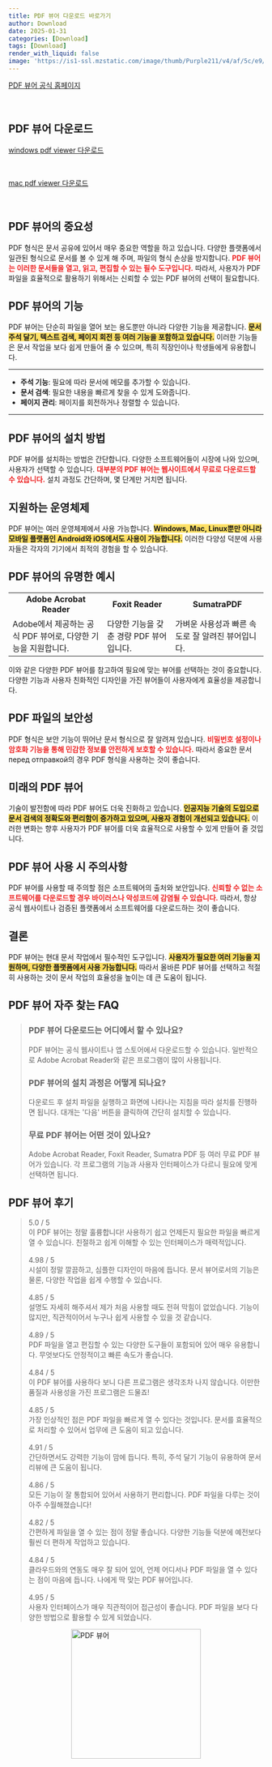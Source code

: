 ```yaml
---
title: PDF 뷰어 다운로드 바로가기
author: Download
date: 2025-01-31
categories: [Download]
tags: [Download]
render_with_liquid: false
image: 'https://is1-ssl.mzstatic.com/image/thumb/Purple211/v4/af/5c/e9/af5ce915-d0e5-7aa9-9143-fd38de9a4a60/ReleaseAppIcon-0-0-1x_U007emarketing-0-7-0-85-220.png/350x350.png'
---
```

<p><a class='click-button' title='PDF 뷰어' href='https://get.adobe.com/reader/otherversions' rel='nofollow'>PDF 뷰어 공식 홈페이지</a></p><br>
<h2 id='PDF 뷰어_다운로드'>PDF 뷰어 다운로드</h2>
<p><a class="click-button windows" title="pdf viewer 다운로드" href="https://get.adobe.com/reader/download?os=Windows+11&name=Reader+2024.005.20320+Korean+Windows%2864Bit%29&lang=kr" rel="nofollow">windows pdf viewer 다운로드</a></p><br>
<p><a class="click-button mac" title="pdf viewer 다운로드" href="https://get.adobe.com/reader/download?os=Mac+OS+12.0.0&name=Reader+2024.005.20320+for+Mac&lang=kr&nativeOs=Mac+OS+10.15.7" rel="nofollow">mac pdf viewer 다운로드</a></p><br>


<h2 id='PDF_뷰어_의_중요성'>PDF 뷰어의 중요성</h2>

<p>PDF 형식은 문서 공유에 있어서 매우 중요한 역할을 하고 있습니다. 다양한 플랫폼에서 일관된 형식으로 문서를 볼 수 있게 해 주며, 파일의 형식 손상을 방지합니다. <b><span style="color: #ee2323;">PDF 뷰어는 이러한 문서들을 열고, 읽고, 편집할 수 있는 필수 도구입니다.</span></b> 따라서, 사용자가 PDF 파일을 효율적으로 활용하기 위해서는 신뢰할 수 있는 PDF 뷰어의 선택이 필요합니다.</p>

<h2 id='PDF_뷰어의_기능'>PDF 뷰어의 기능</h2>

<p>PDF 뷰어는 단순히 파일을 열어 보는 용도뿐만 아니라 다양한 기능을 제공합니다. <b><span style="background-color: #ffe066;">문서 주석 달기, 텍스트 검색, 페이지 회전 등 여러 기능을 포함하고 있습니다.</span></b> 이러한 기능들은 문서 작업을 보다 쉽게 만들어 줄 수 있으며, 특히 직장인이나 학생들에게 유용합니다.</p>

<hr />

<ul>
    <li><b>주석 기능</b>: 필요에 따라 문서에 메모를 추가할 수 있습니다.</li>
    <li><b>문서 검색</b>: 필요한 내용을 빠르게 찾을 수 있게 도와줍니다.</li>
    <li><b>페이지 관리</b>: 페이지를 회전하거나 정렬할 수 있습니다.</li>
</ul>

<hr />

<h2 id='PDF_뷰어의_설치_방법'>PDF 뷰어의 설치 방법</h2>

<p>PDF 뷰어를 설치하는 방법은 간단합니다. 다양한 소프트웨어들이 시장에 나와 있으며, 사용자가 선택할 수 있습니다. <b><span style="color: #ee2323;">대부분의 PDF 뷰어는 웹사이트에서 무료로 다운로드할 수 있습니다.</span></b> 설치 과정도 간단하며, 몇 단계만 거치면 됩니다.</p>

<h2 id='지원하는_운영체제'>지원하는 운영체제</h2>

<p>PDF 뷰어는 여러 운영체제에서 사용 가능합니다. <b><span style="background-color: #ffe066;">Windows, Mac, Linux뿐만 아니라 모바일 플랫폼인 Android와 iOS에서도 사용이 가능합니다.</span></b> 이러한 다양성 덕분에 사용자들은 각자의 기기에서 최적의 경험을 할 수 있습니다.</p>

<h2 id='PDF_뷰어의_유명한_예시'>PDF 뷰어의 유명한 예시</h2>

<table>
    <tr>
        <td style="text-align: center; height: 17px;"><b>Adobe Acrobat Reader</b></td>
        <td style="text-align: center; height: 17px;"><b>Foxit Reader</b></td>
        <td style="text-align: center; height: 17px;"><b>SumatraPDF</b></td>
    </tr>
    <tr>
        <td>Adobe에서 제공하는 공식 PDF 뷰어로, 다양한 기능을 지원합니다.</td>
        <td>다양한 기능을 갖춘 경량 PDF 뷰어입니다.</td>
        <td>가벼운 사용성과 빠른 속도로 잘 알려진 뷰어입니다.</td>
    </tr>
</table>

<p>이와 같은 다양한 PDF 뷰어를 참고하여 필요에 맞는 뷰어를 선택하는 것이 중요합니다. 다양한 기능과 사용자 친화적인 디자인을 가진 뷰어들이 사용자에게 효율성을 제공합니다.</p>

<h2 id='PDF_파일_의_보안성'>PDF 파일의 보안성</h2>

<p>PDF 형식은 보안 기능이 뛰어난 문서 형식으로 잘 알려져 있습니다. <b><span style="color: #ee2323;">비밀번호 설정이나 암호화 기능을 통해 민감한 정보를 안전하게 보호할 수 있습니다.</span></b> 따라서 중요한 문서 перед отправкой의 경우 PDF 형식을 사용하는 것이 좋습니다.</p>

<h2 id='미래의_PDF_뷰어'>미래의 PDF 뷰어</h2>

<p>기술이 발전함에 따라 PDF 뷰어도 더욱 진화하고 있습니다. <b><span style="background-color: #ffe066;">인공지능 기술의 도입으로 문서 검색의 정확도와 편리함이 증가하고 있으며, 사용자 경험이 개선되고 있습니다.</span></b> 이러한 변화는 향후 사용자가 PDF 뷰어를 더욱 효율적으로 사용할 수 있게 만들어 줄 것입니다.</p>

<h2 id='PDF_뷰어_사용시_주의사항'>PDF 뷰어 사용 시 주의사항</h2>

<p>PDF 뷰어를 사용할 때 주의할 점은 소프트웨어의 출처와 보안입니다. <b><span style="color: #ee2323;">신뢰할 수 없는 소프트웨어를 다운로드할 경우 바이러스나 악성코드에 감염될 수 있습니다.</span></b> 따라서, 항상 공식 웹사이트나 검증된 플랫폼에서 소프트웨어를 다운로드하는 것이 좋습니다.</p>

<h2 id='결론'>결론</h2>

<p>PDF 뷰어는 현대 문서 작업에서 필수적인 도구입니다. <b><span style="background-color: #ffe066;">사용자가 필요한 여러 기능을 지원하며, 다양한 플랫폼에서 사용 가능합니다.</span></b> 따라서 올바른 PDF 뷰어를 선택하고 적절히 사용하는 것이 문서 작업의 효율성을 높이는 데 큰 도움이 됩니다.</p>


<h2 id='PDF 뷰어_자주_찾는_FAQ'>PDF 뷰어 자주 찾는 FAQ</h2>
<div itemscope="" itemtype="https://schema.org/FAQPage"> <blockquote> <div itemscope="" itemprop="mainEntity" itemtype="https://schema.org/Question"> <h3 itemprop="name">PDF 뷰어 다운로드는 어디에서 할 수 있나요?</h3> <div itemscope="" itemprop="acceptedAnswer" itemtype="https://schema.org/Answer"> <span itemprop="text"> <p>PDF 뷰어는 공식 웹사이트나 앱 스토어에서 다운로드할 수 있습니다. 일반적으로 Adobe Acrobat Reader와 같은 프로그램이 많이 사용됩니다.</p> </span> </div> </div> <div itemscope="" itemprop="mainEntity" itemtype="https://schema.org/Question"> <h3 itemprop="name">PDF 뷰어의 설치 과정은 어떻게 되나요?</h3> <div itemscope="" itemprop="acceptedAnswer" itemtype="https://schema.org/Answer"> <span itemprop="text"> <p>다운로드 후 설치 파일을 실행하고 화면에 나타나는 지침을 따라 설치를 진행하면 됩니다. 대개는 '다음' 버튼을 클릭하여 간단히 설치할 수 있습니다.</p> </span> </div> </div> <div itemscope="" itemprop="mainEntity" itemtype="https://schema.org/Question"> <h3 itemprop="name">무료 PDF 뷰어는 어떤 것이 있나요?</h3> <div itemscope="" itemprop="acceptedAnswer" itemtype="https://schema.org/Answer"> <span itemprop="text"> <p>Adobe Acrobat Reader, Foxit Reader, Sumatra PDF 등 여러 무료 PDF 뷰어가 있습니다. 각 프로그램의 기능과 사용자 인터페이스가 다르니 필요에 맞게 선택하면 됩니다.</p> </span> </div> </div> </blockquote> </div>
<h2 id='PDF 뷰어_후기'>PDF 뷰어 후기</h2>
<div itemscope itemtype="https://schema.org/Product">
  <blockquote>
  <div itemprop="review" itemscope itemtype="https://schema.org/Review">
      <div itemprop="reviewRating" itemscope itemtype="https://schema.org/Rating"> <span itemprop="ratingValue">5.0</span> / <span itemprop="bestRating">5</span> </div>
      <span itemprop="reviewBody">이 PDF 뷰어는 정말 훌륭합니다! 사용하기 쉽고 언제든지 필요한 파일을 빠르게 열 수 있습니다. 친절하고 쉽게 이해할 수 있는 인터페이스가 매력적입니다.</span>
  </div>
  <br>
  <div itemprop="review" itemscope itemtype="https://schema.org/Review">
      <div itemprop="reviewRating" itemscope itemtype="https://schema.org/Rating"> <span itemprop="ratingValue">4.98</span> / <span itemprop="bestRating">5</span> </div>
      <span itemprop="reviewBody">시설이 정말 깔끔하고, 심플한 디자인이 마음에 듭니다. 문서 뷰어로서의 기능은 물론, 다양한 작업을 쉽게 수행할 수 있습니다.</span>
  </div>
  <br>
  <div itemprop="review" itemscope itemtype="https://schema.org/Review">
      <div itemprop="reviewRating" itemscope itemtype="https://schema.org/Rating"> <span itemprop="ratingValue">4.85</span> / <span itemprop="bestRating">5</span> </div>
      <span itemprop="reviewBody">설명도 자세히 해주셔서 제가 처음 사용할 때도 전혀 막힘이 없었습니다. 기능이 많지만, 직관적이어서 누구나 쉽게 사용할 수 있을 것 같습니다.</span>
  </div>
  <br>
  <div itemprop="review" itemscope itemtype="https://schema.org/Review">
      <div itemprop="reviewRating" itemscope itemtype="https://schema.org/Rating"> <span itemprop="ratingValue">4.89</span> / <span itemprop="bestRating">5</span> </div>
      <span itemprop="reviewBody">PDF 파일을 열고 편집할 수 있는 다양한 도구들이 포함되어 있어 매우 유용합니다. 무엇보다도 안정적이고 빠른 속도가 좋습니다.</span>
  </div>
  <br>
  <div itemprop="review" itemscope itemtype="https://schema.org/Review">
      <div itemprop="reviewRating" itemscope itemtype="https://schema.org/Rating"> <span itemprop="ratingValue">4.84</span> / <span itemprop="bestRating">5</span> </div>
      <span itemprop="reviewBody">이 PDF 뷰어를 사용하다 보니 다른 프로그램은 생각조차 나지 않습니다. 이만한 품질과 사용성을 가진 프로그램은 드물죠!</span>
  </div>
  <br>
  <div itemprop="review" itemscope itemtype="https://schema.org/Review">
      <div itemprop="reviewRating" itemscope itemtype="https://schema.org/Rating"> <span itemprop="ratingValue">4.85</span> / <span itemprop="bestRating">5</span> </div>
      <span itemprop="reviewBody">가장 인상적인 점은 PDF 파일을 빠르게 열 수 있다는 것입니다. 문서를 효율적으로 처리할 수 있어서 업무에 큰 도움이 되고 있습니다.</span>
  </div>
  <br>
  <div itemprop="review" itemscope itemtype="https://schema.org/Review">
      <div itemprop="reviewRating" itemscope itemtype="https://schema.org/Rating"> <span itemprop="ratingValue">4.91</span> / <span itemprop="bestRating">5</span> </div>
      <span itemprop="reviewBody">간단하면서도 강력한 기능이 맘에 듭니다. 특히, 주석 달기 기능이 유용하여 문서 리뷰에 큰 도움이 됩니다.</span>
  </div>
  <br>
  <div itemprop="review" itemscope itemtype="https://schema.org/Review">
      <div itemprop="reviewRating" itemscope itemtype="https://schema.org/Rating"> <span itemprop="ratingValue">4.86</span> / <span itemprop="bestRating">5</span> </div>
      <span itemprop="reviewBody">모든 기능이 잘 통합되어 있어서 사용하기 편리합니다. PDF 파일을 다루는 것이 아주 수월해졌습니다!</span>
  </div>
  <br>
  <div itemprop="review" itemscope itemtype="https://schema.org/Review">
      <div itemprop="reviewRating" itemscope itemtype="https://schema.org/Rating"> <span itemprop="ratingValue">4.82</span> / <span itemprop="bestRating">5</span> </div>
      <span itemprop="reviewBody">간편하게 파일을 열 수 있는 점이 정말 좋습니다. 다양한 기능들 덕분에 예전보다 훨씬 더 편하게 작업하고 있습니다.</span>
  </div>
  <br>
  <div itemprop="review" itemscope itemtype="https://schema.org/Review">
      <div itemprop="reviewRating" itemscope itemtype="https://schema.org/Rating"> <span itemprop="ratingValue">4.84</span> / <span itemprop="bestRating">5</span> </div>
      <span itemprop="reviewBody">클라우드와의 연동도 매우 잘 되어 있어, 언제 어디서나 PDF 파일을 열 수 있다는 점이 마음에 듭니다. 나에게 딱 맞는 PDF 뷰어입니다.</span>
  </div>
  <br>
  <div itemprop="review" itemscope itemtype="https://schema.org/Review">
      <div itemprop="reviewRating" itemscope itemtype="https://schema.org/Rating"> <span itemprop="ratingValue">4.95</span> / <span itemprop="bestRating">5</span> </div>
      <span itemprop="reviewBody">사용자 인터페이스가 매우 직관적이어 접근성이 좋습니다. PDF 파일을 보다 다양한 방법으로 활용할 수 있게 되었습니다.</span>
  </div>
  </blockquote>
</div>
<figure class="image" style="display: flex; justify-content: center; align-items: center; margin: 0;"><img src="https://is1-ssl.mzstatic.com/image/thumb/Purple211/v4/af/5c/e9/af5ce915-d0e5-7aa9-9143-fd38de9a4a60/ReleaseAppIcon-0-0-1x_U007emarketing-0-7-0-85-220.png/350x350.png" alt="PDF 뷰어" width="256" height="256" style="max-width: 100%; height: auto;"></figure>